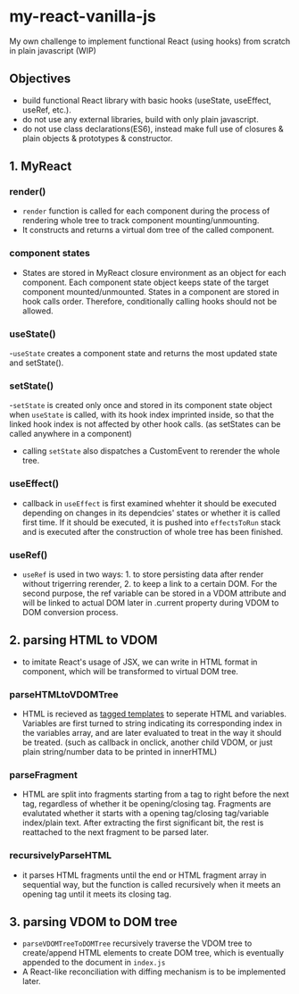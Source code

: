 # my-react-vanilla-js

My own challenge to implement functional React (using hooks) from scratch in plain javascript (WIP)

## Objectives
- build functional React library with basic hooks (useState, useEffect, useRef, etc.).
- do not use any external libraries, build with only plain javascript.
- do not use class declarations(ES6), instead make full use of closures & plain objects & prototypes & constructor.

## 1. MyReact
### render()
- ```render``` function is called for each component during the process of rendering whole tree to track component mounting/unmounting. 
- It constructs and returns a virtual dom tree of the called component.
### component states
- States are stored in MyReact closure environment as an object for each component. Each component state object keeps state of the target component mounted/unmounted. States in a component are stored in hook calls order. Therefore, conditionally calling hooks should not be allowed.
### useState()
-```useState``` creates a component state and returns the most updated state and setState().
### setState()
-```setState``` is created only once and stored in its component state object when ```useState``` is called, with its hook index imprinted inside, so that the linked hook index is not affected by other hook calls. (as setStates can be called anywhere in a component)
- calling ```setState``` also dispatches a CustomEvent to rerender the whole tree.
### useEffect()
- callback in ```useEffect``` is first examined whehter it should be executed depending on changes in its dependcies' states or whether it is called first time. If it should be executed, it is pushed into ```effectsToRun``` stack and is executed after the construction of whole tree has been finished.
### useRef()
- ```useRef``` is used in two ways: 1. to store persisting data after render without trigerring rerender, 2. to keep a link to a certain DOM. For the second purpose, the ref variable can be stored in a VDOM attribute and will be linked to actual DOM later in .current property during VDOM to DOM conversion process.

## 2. parsing HTML to VDOM
- to imitate React's usage of JSX, we can write in HTML format in component, which will be transformed to virtual DOM tree.
### parseHTMLtoVDOMTree
- HTML is recieved as [tagged templates](https://developer.mozilla.org/en-US/docs/Web/JavaScript/Reference/Template_literals#tagged_templates) to seperate HTML and variables. Variables are first turned to string indicating its corresponding index in the variables array, and are later evaluated to treat in the way it should be treated. (such as callback in onclick, another child VDOM, or just plain string/number data to be printed in innerHTML)
### parseFragment
- HTML are split into fragments starting from a tag to right before the next tag, regardless of whether it be opening/closing tag. Fragments are evalutated whether it starts with a opening tag/closing tag/variable index/plain text. After extracting the first significant bit, the rest is reattached to the next fragment to be parsed later.
### recursivelyParseHTML
- it parses HTML fragments until the end or HTML fragment array in sequential way, but the function is called recursively when it meets an opening tag until it meets its closing tag.
## 3. parsing VDOM to DOM tree
- ```parseVDOMTreeToDOMTree``` recursively traverse the VDOM tree to create/append HTML elements to create DOM tree, which is eventually appended to the document in ```index.js```
- A React-like reconciliation with diffing mechanism is to be implemented later.

